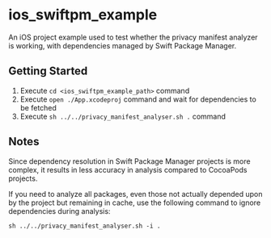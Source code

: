 # ios_swiftpm_example

An iOS project example used to test whether the privacy manifest analyzer is working, with dependencies managed by Swift Package Manager.

## Getting Started

1. Execute `cd <ios_swiftpm_example_path>` command
2. Execute `open ./App.xcodeproj` command and wait for dependencies to be fetched
3. Execute `sh ../../privacy_manifest_analyser.sh .` command

## Notes

Since dependency resolution in Swift Package Manager projects is more complex, it results in less accuracy in analysis compared to CocoaPods projects.

If you need to analyze all packages, even those not actually depended upon by the project but remaining in cache, use the following command to ignore dependencies during analysis:

```shell
sh ../../privacy_manifest_analyser.sh -i .
```